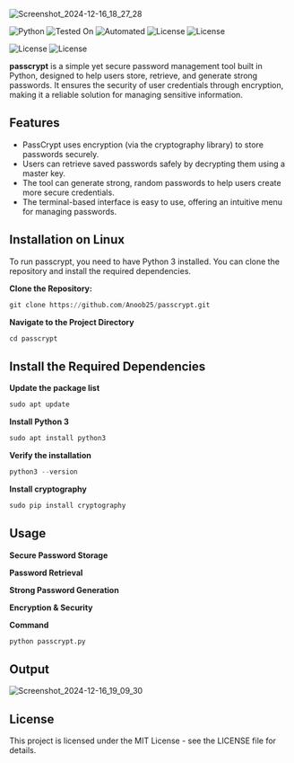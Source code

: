 <p align="center">
 
  ![Screenshot_2024-12-16_18_27_28](https://github.com/user-attachments/assets/a2fd0b30-8f3e-41d3-a907-f56b6cb4f267)

</p>

<p align="left">
  <img src="https://img.shields.io/badge/Python-3.13%2B-blue" alt="Python">
  <img src="https://img.shields.io/badge/Tested%20On-Linux-brightgreen" alt="Tested On">
  <img src="https://img.shields.io/badge/automated-yes-cyan" alt="Automated">
  <img src="https://img.shields.io/badge/License-MIT-orange" alt="License">
   <img src="https://img.shields.io/badge/Written In-Python-yellow" alt="License">
</p>

<p align="left">
 <img src="https://img.shields.io/badge/Author-ANOOB-darkred" alt="License">
   <img src="https://img.shields.io/badge/Opensource-Yes-Red" alt="License">
 </p>

**passcrypt** is a simple yet secure password management tool built in Python, designed to help users store, retrieve, and generate strong passwords. It ensures the security of user credentials through encryption, making it a reliable solution for managing sensitive information.
## Features
- PassCrypt uses encryption (via the cryptography library) to store passwords securely.
- Users can retrieve saved passwords safely by decrypting them using a master key.
- The tool can generate strong, random passwords to help users create more secure credentials.
- The terminal-based interface is easy to use, offering an intuitive menu for managing passwords.

## Installation on Linux

To run passcrypt, you need to have Python 3 installed. You can clone the repository and install the required dependencies.

**Clone the Repository:**

```python
git clone https://github.com/Anoob25/passcrypt.git
```
**Navigate to the Project Directory**

```python
cd passcrypt
```
## Install the Required Dependencies

**Update the package list**
```python
sudo apt update
```
**Install Python 3**
```python
sudo apt install python3
```
**Verify the installation**
```python
python3 --version
```
**Install cryptography**
```python
sudo pip install cryptography
```

## Usage
**Secure Password Storage**

**Password Retrieval**

**Strong Password Generation**

**Encryption & Security**

**Command**
```python
python passcrypt.py
```
## Output

<p align="center">
 
![Screenshot_2024-12-16_19_09_30](https://github.com/user-attachments/assets/5ae62137-ff17-4f86-9637-978232af1c5e)

</p>

## License

This project is licensed under the MIT License - see the LICENSE file for details.
